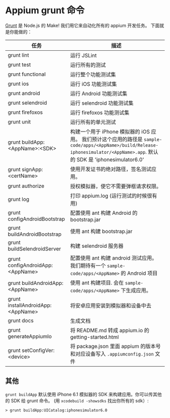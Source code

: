 Appium grunt 命令
=============

[Grunt](http://gruntjs.com) 是 Node.js 的 Make! 我们用它来自动化所有的 appium 开发任务。 下面就是你能做的：

|任务|描述|
|----|-----------|
|grunt lint|运行 JSLint|
|grunt test|运行所有的测试|
|grunt functional|运行整个功能测试集|
|grunt ios|运行 iOS 功能测试集|
|grunt android|运行 Android 功能测试集|
|grunt selendroid|运行 selendroid 功能测试集|
|grunt firefoxos|运行 firefoxos 功能测试集|
|grunt unit|运行所有的单元测试|
|grunt buildApp:&lt;AppName&gt;:&lt;SDK&gt;|构建一个用于 iPhone 模拟器的 iOS 应用。  我们预计这个应用的路径是 `sample-code/apps/<AppName>/build/Release-iphonesimulator/<AppName>.app`. 默认的 SDK 是 'iphonesimulator6.0'|
|grunt signApp:&lt;certName&gt;|使用开发证书的绝对路径，签名测试应用。|
|grunt authorize|授权模拟器，使它不需要弹框请求权限。|
|grunt log|打印 appium.log (运行测试的时候很有用)|
|grunt configAndroidBootstrap|配置使用 ant 构建 Android 的 bootstrap.jar|
|grunt buildAndroidBootstrap|使用 ant 构建 bootstrap.jar|
|grunt buildSelendroidServer|构建 selendroid 服务器|
|grunt configAndroidApp:&lt;AppName&gt;|配置使用 ant 构建 android 测试应用。 我们期待有一个  `sample-code/apps/<AppName>` 的 Android 项目|
|grunt buildAndroidApp:&lt;AppName&gt;|使用 ant 构建项目. 会在 `sample-code/apps/<AppName>` 下生成应用。|
|grunt installAndroidApp:&lt;AppName&gt;|将安卓应用安装到模拟器和设备中去|
|grunt docs|生成文档|
|grunt generateAppiumIo|将 README.md 转成 appium.io 的 getting-started.html|
|grunt setConfigVer:&lt;device&gt;|将 package.json 里面 appium 的版本号和对应设备写入 `.appiumconfig.json` 文件|

其他
--------

`grunt buildApp` 默认使用 iPhone 6.1 模拟器的 SDK 来构建应用。你可以传其他的 SDK 给 grunt 命令。
(用 `xcodebuild -showsdks` 找出你所有的 sdk）:

    > grunt buildApp:UICatalog:iphonesimulator6.0
